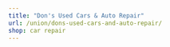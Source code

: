 ```yaml
---
title: "Don's Used Cars & Auto Repair"
url: /union/dons-used-cars-and-auto-repair/
shop: car repair
---
```

